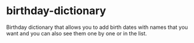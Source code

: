 # birthday-dictionary
 Birthday dictionary that allows you to add birth dates with names that you want and you can also see them one by one or in the list.
